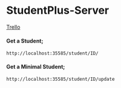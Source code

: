 # StudentPlus-Server
[Trello](https://trello.com/b/xsjEz0eT/studentplus)

#### Get a Student;
```
http://localhost:35585/student/ID/
```

#### Get a Minimal Student;
```
http://localhost:35585/student/ID/update
```
